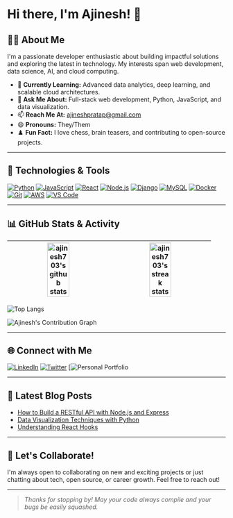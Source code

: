 # Hi there, I'm Ajinesh! 👋

## 👨‍💻 About Me
I'm a passionate developer enthusiastic about building impactful solutions and exploring the latest in technology. My interests span web development, data science, AI, and cloud computing.

- 🌱 **Currently Learning:** Advanced data analytics, deep learning, and scalable cloud architectures.
- 💬 **Ask Me About:** Full-stack web development, Python, JavaScript, and data visualization.
- 📫 **Reach Me At:** [ajineshpratap@gmail.com](mailto:ajineshpratap@gmail.com)
- 😄 **Pronouns:** They/Them
- ♟️ **Fun Fact:** I love chess, brain teasers, and contributing to open-source projects.

---

## 🚀 Technologies & Tools
[![Python](https://img.shields.io/badge/-Python-3776AB?style=for-the-badge&logo=python&logoColor=white)](#)
[![JavaScript](https://img.shields.io/badge/-JavaScript-F7DF1E?style=for-the-badge&logo=javascript&logoColor=black)](#)
[![React](https://img.shields.io/badge/-React-61DAFB?style=for-the-badge&logo=react&logoColor=black)](#)
[![Node.js](https://img.shields.io/badge/-Node.js-339933?style=for-the-badge&logo=node.js&logoColor=white)](#)
[![Django](https://img.shields.io/badge/-Django-092E20?style=for-the-badge&logo=django&logoColor=white)](#)
[![MySQL](https://img.shields.io/badge/-MySQL-4479A1?style=for-the-badge&logo=mysql&logoColor=white)](#)
[![Docker](https://img.shields.io/badge/-Docker-2496ED?style=for-the-badge&logo=docker&logoColor=white)](#)
[![Git](https://img.shields.io/badge/-Git-F05032?style=for-the-badge&logo=git&logoColor=white)](#)
[![AWS](https://img.shields.io/badge/-AWS-232F3E?style=for-the-badge&logo=amazon-aws&logoColor=white)](#)
[![VS Code](https://img.shields.io/badge/-VS%20Code-007ACC?style=for-the-badge&logo=visual-studio-code&logoColor=white)](#)

---

## 📊 GitHub Stats & Activity

| <img src="https://github-readme-stats.vercel.app/api?username=ajinesh703&show_icons=true&theme=radical&hide_title=true&count_private=true" alt="ajinesh703's github stats" width="48%" /> | <img src="https://streak-stats.demolab.com?user=ajinesh703&theme=radical&hide_border=true" alt="ajinesh703's streak stats" width="48%" /> |
|:---:|:---:|

<!-- Dynamic language stats -->
![Top Langs](https://github-readme-stats.vercel.app/api/top-langs/?username=ajinesh703&layout=compact&theme=radical&hide=html,css)

<!-- Contribution Graph -->
![Ajinesh's Contribution Graph](https://github-readme-activity-graph.vercel.app/graph?username=ajinesh703&theme=radical)

---

## 🌐 Connect with Me

[![LinkedIn](https://img.shields.io/badge/-Ajinesh%20Pratap%20Singh-0077B5?style=for-the-badge&logo=linkedin&logoColor=white)](https://www.linkedin.com/in/ajinesh-pratap-singh-b59141248/)
[![Twitter](https://img.shields.io/badge/-@ajinesh703-1DA1F2?style=for-the-badge&logo=twitter&logoColor=white)](https://twitter.com/ajinesh703)
[![Personal Portfolio](https://ajinesh74.vercel.app/)

---

## 📝 Latest Blog Posts
<!-- BLOG-POST-LIST:START -->
- [How to Build a RESTful API with Node.js and Express](https://ajinesh.com/blog/restful-api-nodejs-express)
- [Data Visualization Techniques with Python](https://ajinesh.com/blog/data-visualization-python)
- [Understanding React Hooks](https://ajinesh.com/blog/react-hooks)
<!-- BLOG-POST-LIST:END -->

---

## 🤝 Let's Collaborate!
I'm always open to collaborating on new and exciting projects or just chatting about tech, open source, or career growth. Feel free to reach out!

---

> *Thanks for stopping by! May your code always compile and your bugs be easily squashed.*
